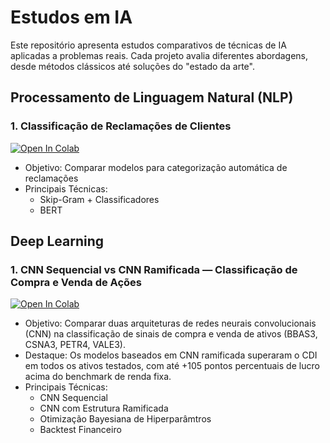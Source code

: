 # Estudos em IA
Este repositório apresenta estudos comparativos de técnicas de IA aplicadas a problemas reais. Cada projeto avalia diferentes abordagens, desde métodos clássicos até soluções do "estado da arte".

## Processamento de Linguagem Natural (NLP)

### 1. Classificação de Reclamações de Clientes

[![Open In Colab](https://colab.research.google.com/assets/colab-badge.svg)](https://drive.google.com/file/d/1wiUoj3Nir-kljgv3M_91PrWGqTcCrTkr/view?usp=drive_link)

* Objetivo: Comparar modelos para categorização automática de reclamações
* Principais Técnicas: <br>
  * Skip-Gram + Classificadores
  * BERT
    
## Deep Learning

### 1. CNN Sequencial vs CNN Ramificada — Classificação de Compra e Venda de Ações

[![Open In Colab](https://colab.research.google.com/assets/colab-badge.svg)](https://drive.google.com/file/d/15WfHQCeAgeHi19EXLTud6bpMKvRD8J3t/view?usp=sharing)

* Objetivo: Comparar duas arquiteturas de redes neurais convolucionais (CNN) na classificação de sinais de compra e venda de ativos (BBAS3, CSNA3, PETR4, VALE3).
* Destaque: Os modelos baseados em CNN ramificada superaram o CDI em todos os ativos testados, com até +105 pontos percentuais de lucro acima do benchmark de renda fixa.
* Principais Técnicas: <br>
  * CNN Sequencial
  * CNN com Estrutura Ramificada
  * Otimização Bayesiana de Hiperparâmtros
  * Backtest Financeiro
